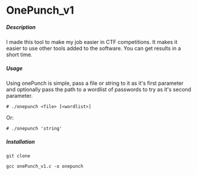 # OnePunch_v1

##### Description
I made this tool to make my job easier in CTF competitions. It makes it easier to use other tools added to the software. You can get results in a short time.


##### Usage
Using onePunch is simple, pass a file or string to it as it's first parameter and optionally pass the path to a wordlist of passwords to try as it's second parameter.

```
# ./onepunch <file> [<wordlist>]
```
Or:
```
# ./onepunch 'string'
```

##### Installation
```
git clone 
```

```
gcc onePunch_v1.c -o onepunch
```
